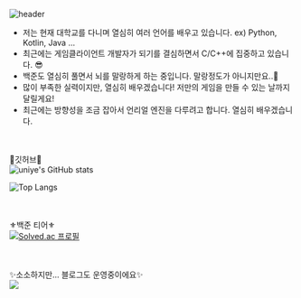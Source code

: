 ![header](https://capsule-render.vercel.app/api?type=Waving&color=random&height=300&section=header&text=uni%20ye&fontSize=90)


- 저는 현재 대학교를 다니며 열심히 여러 언어를 배우고 있습니다. ex) Python, Kotlin, Java ... 
- 최근에는 게임클라이언트 개발자가 되기를 결심하면서 C/C++에 집중하고 있습니다. 😎 
- 백준도 열심히 풀면서 뇌를 말랑하게 하는 중입니다. 말랑정도가 아니지만요..🤕 
- 많이 부족한 실력이지만, 열심히 배우겠습니다! 저만의 게임을 만들 수 있는 날까지 달릴게요!
- 최근에는 방향성을 조금 잡아서 언리얼 엔진을 다루려고 합니다. 열심히 배우겠습니다.
  


 
 
<br/><br/>📎깃허브📎<br/>
![uniye's GitHub stats](https://github-readme-stats.vercel.app/api?username=uniye&show_icons=true&theme=great-gatsby)

![Top Langs](https://github-readme-stats.vercel.app/api/top-langs/?username=uniye&layout=compact&theme=cobalt)

<br/><br/>⚜백준 티어⚜ <br/> 
[![Solved.ac
프로필](http://mazassumnida.wtf/api/generate_badge?boj=uniye2260)](https://solved.ac/profile/uniye2260)

<br/><br/>✨소소하지만... 블로그도 운영중이에요✨<br/> 
<a href="https://yes-dev.tistory.com/"><img src="https://img.shields.io/badge/blog-yellow?style=flat-square&logo=000000&logoColor=white&link=https://yes-dev.tistory.com/"/></a> 


